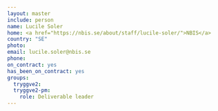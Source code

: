 ```yaml
---
layout: master
include: person
name: Lucile Soler
home: <a href="https://nbis.se/about/staff/lucile-soler/">NBIS</a>
country: "SE"
photo: 
email: lucile.soler@nbis.se
phone:
on_contract: yes
has_been_on_contract: yes
groups:
  tryggve2:
  tryggve2-pm:
    role: Deliverable leader
---
```

